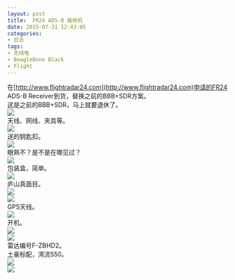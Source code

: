 ```yaml
---
layout: post
title: 	FR24 ADS-B 接收机
date: 2015-07-31 12:43:05
categories:
- 日志
tags:
- 无线电
- BeagleBone Black
- Flight
---
```


在[http://www.flightradar24.com](http://www.flightradar24.com)申请的FR24 ADS-B Receiver到货，替换之前的BBB+SDR方案。    
这是之前的BBB+SDR，马上就要退休了。    
![](https://github.com/bh3nvn/bh3nvn.github.io/raw/master/image/2015-07-31-01.jpg)    
 天线、网线、夹具等。     
![](https://github.com/bh3nvn/bh3nvn.github.io/raw/master/image/2015-07-31-02.jpg)    
送的钥匙扣。     
![](https://github.com/bh3nvn/bh3nvn.github.io/raw/master/image/2015-07-31-03.jpg)    
眼熟不？是不是在哪见过？    
![](https://github.com/bh3nvn/bh3nvn.github.io/raw/master/image/2015-07-31-04.jpg)    
包装盒，简单。        
![](https://github.com/bh3nvn/bh3nvn.github.io/raw/master/image/2015-07-31-05.jpg)    
庐山真面目。       
![](https://github.com/bh3nvn/bh3nvn.github.io/raw/master/image/2015-07-31-06.jpg)  
![](https://github.com/bh3nvn/bh3nvn.github.io/raw/master/image/2015-07-31-07.jpg)  
GPS天线。        
![](https://github.com/bh3nvn/bh3nvn.github.io/raw/master/image/2015-07-31-08.jpg)  
开机。    
![](https://github.com/bh3nvn/bh3nvn.github.io/raw/master/image/2015-07-31-09.jpg)       
![](https://github.com/bh3nvn/bh3nvn.github.io/raw/master/image/2015-07-31-10.jpg)   
雷达编号F-ZBHD2。    
土豪标配，湾流550。    
![](https://github.com/bh3nvn/bh3nvn.github.io/raw/master/image/2015-07-31-11.jpg)      
![](https://github.com/bh3nvn/bh3nvn.github.io/raw/master/image/2015-07-31-12.png)    

